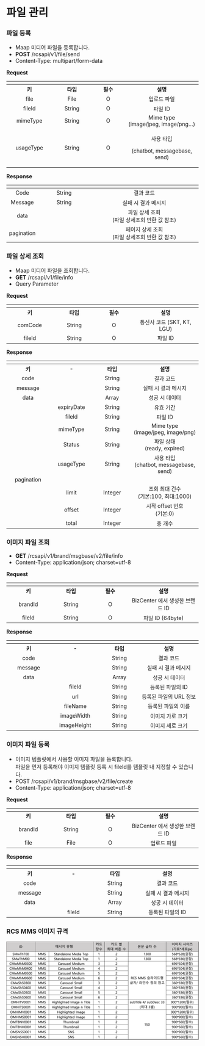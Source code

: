 # 파일 관리

### 파일 등록&#x20;

* Maap 미디어 파일을 등록합니다.
* **POST** /rcsapi/v1/file/send
* Content-Type: multipart/form-data

**Request**

<table data-header-hidden><thead><tr><th width="150" align="center"></th><th width="150" align="center"></th><th width="150" align="center"></th><th width="284" align="center"></th></tr></thead><tbody><tr><td align="center"><strong>키</strong></td><td align="center"><strong>타입</strong></td><td align="center"><strong>필수</strong></td><td align="center"><strong>설명</strong></td></tr><tr><td align="center">file</td><td align="center">File</td><td align="center">O</td><td align="center">업로드 파일</td></tr><tr><td align="center">fileId</td><td align="center">String</td><td align="center">O</td><td align="center">파일 ID</td></tr><tr><td align="center">mimeType</td><td align="center">String</td><td align="center">O</td><td align="center">Mime type<br>(image/jpeg, image/png…)</td></tr><tr><td align="center">usageType</td><td align="center">String</td><td align="center">O</td><td align="center"><p>사용 타입</p><p>(chatbot, messagebase, send)</p></td></tr></tbody></table>

**Response**

<table data-header-hidden><thead><tr><th align="center"></th><th width="150" align="center"></th><th width="358" align="center"></th></tr></thead><tbody><tr><td align="center">Code</td><td align="center">String</td><td align="center">결과 코드</td></tr><tr><td align="center">Message</td><td align="center">String</td><td align="center">실패 시 결과 메시지</td></tr><tr><td align="center">data</td><td align="center"></td><td align="center">파일 상세 조회<br>(파일 상세조회 반환 값 참조)</td></tr><tr><td align="center">pagination</td><td align="center"></td><td align="center">페이지 상세 조회<br>(파일 상세조회 반환 값 참조)</td></tr></tbody></table>

### 파일 상세 조회

* Maap 미디어 파일을 조회합니다.
* **GET** /rcsapi/v1/file/info
* Query Parameter

**Request**



<table data-header-hidden><thead><tr><th width="150" align="center"></th><th width="150" align="center"></th><th width="150" align="center"></th><th width="273" align="center"></th></tr></thead><tbody><tr><td align="center"><strong>키</strong></td><td align="center"><strong>타입</strong></td><td align="center"><strong>필수</strong></td><td align="center"><strong>설명</strong></td></tr><tr><td align="center">comCode</td><td align="center">String</td><td align="center">O</td><td align="center">통신사 코드 (SKT, KT, LGU)</td></tr><tr><td align="center">fileId</td><td align="center">String</td><td align="center">O</td><td align="center">파일 ID</td></tr></tbody></table>

**Response**

<table data-header-hidden><thead><tr><th width="150" align="center"></th><th width="150" align="center"></th><th width="150" align="center"></th><th width="279" align="center"></th></tr></thead><tbody><tr><td align="center"><strong>키</strong></td><td align="center"><strong>-</strong></td><td align="center"><strong>타입</strong></td><td align="center"><strong>설명</strong></td></tr><tr><td align="center">code</td><td align="center"></td><td align="center">String</td><td align="center">결과 코드</td></tr><tr><td align="center">message</td><td align="center"></td><td align="center">String</td><td align="center">실패 시 결과 메시지</td></tr><tr><td align="center">data</td><td align="center"></td><td align="center">Array</td><td align="center">성공 시 데이터</td></tr><tr><td align="center"></td><td align="center">expiryDate</td><td align="center">String</td><td align="center">유효 기간</td></tr><tr><td align="center"></td><td align="center">fileId</td><td align="center">String</td><td align="center">파일 ID</td></tr><tr><td align="center"></td><td align="center">mimeType</td><td align="center">String</td><td align="center">Mime type<br>(image/jpeg, image/png)</td></tr><tr><td align="center"></td><td align="center">Status</td><td align="center">String</td><td align="center">파일 상태<br>(ready, expired)</td></tr><tr><td align="center"></td><td align="center">usageType</td><td align="center">String</td><td align="center">사용 타입<br>(chatbot, messagebase, send)</td></tr><tr><td align="center">pagination</td><td align="center"></td><td align="center"></td><td align="center"></td></tr><tr><td align="center"></td><td align="center">limit</td><td align="center">Integer</td><td align="center">조회 최대 건수<br>(기본:100, 최대:1000)</td></tr><tr><td align="center"></td><td align="center">offset</td><td align="center">Integer</td><td align="center">시작 offset 번호<br>(기본:0)</td></tr><tr><td align="center"></td><td align="center">total</td><td align="center">Integer</td><td align="center">총 개수</td></tr></tbody></table>

### 이미지 파일 조회

* **GET** /rcsapi/v1/brand/msgbase/v2/file/info
* Content-Type: application/json; charset=utf-8

**Request**

<table data-header-hidden><thead><tr><th width="150" align="center"></th><th width="150" align="center"></th><th width="150" align="center"></th><th width="273" align="center"></th></tr></thead><tbody><tr><td align="center"><strong>키</strong></td><td align="center"><strong>타입</strong></td><td align="center"><strong>필수</strong></td><td align="center"><strong>설명</strong></td></tr><tr><td align="center">brandId</td><td align="center">String</td><td align="center">O</td><td align="center">BizCenter 에서 생성한 브랜드 ID</td></tr><tr><td align="center">fileId</td><td align="center">String</td><td align="center">O</td><td align="center">파일 ID (64byte)</td></tr></tbody></table>

**Response**

<table data-header-hidden><thead><tr><th width="153.90946502057614" align="center"></th><th width="150" align="center"></th><th width="150" align="center"></th><th width="279" align="center"></th></tr></thead><tbody><tr><td align="center"><strong>키</strong></td><td align="center"><strong>-</strong></td><td align="center"><strong>타입</strong></td><td align="center"><strong>설명</strong></td></tr><tr><td align="center">code</td><td align="center"></td><td align="center">String</td><td align="center">결과 코드</td></tr><tr><td align="center">message</td><td align="center"></td><td align="center">String</td><td align="center">실패 시 결과 메시지</td></tr><tr><td align="center">data</td><td align="center"></td><td align="center">Array</td><td align="center">성공 시 데이터</td></tr><tr><td align="center"></td><td align="center">fileId</td><td align="center">String</td><td align="center">등록된 파일의 ID</td></tr><tr><td align="center"></td><td align="center">url</td><td align="center">String</td><td align="center">등록된 파일의 URL 정보</td></tr><tr><td align="center"></td><td align="center">fileName</td><td align="center">String</td><td align="center">등록된 파일의 이름</td></tr><tr><td align="center"></td><td align="center">imageWidth</td><td align="center">String</td><td align="center">이미지 가로 크기</td></tr><tr><td align="center"></td><td align="center">imageHeight</td><td align="center">String</td><td align="center">이미지 세로 크기</td></tr></tbody></table>

### 이미지 파일 등록

* 이미지 템플릿에서 사용할 이미지 파일을 등록합니다.\
  파일을 먼저 등록해야 이미지 템플릿 등록 시 fileId를 템플릿 내 지정할 수 있습니다.
* POST /rcsapi/v1/brand/msgbase/v2/file/create
* Content-Type: application/json; charset=utf-8

**Request**

<table data-header-hidden><thead><tr><th width="150" align="center"></th><th width="150" align="center"></th><th width="150" align="center"></th><th width="273" align="center"></th></tr></thead><tbody><tr><td align="center"><strong>키</strong></td><td align="center"><strong>타입</strong></td><td align="center"><strong>필수</strong></td><td align="center"><strong>설명</strong></td></tr><tr><td align="center">brandId</td><td align="center">String</td><td align="center">O</td><td align="center">BizCenter 에서 생성한 브랜드 ID</td></tr><tr><td align="center">file</td><td align="center">File</td><td align="center">O</td><td align="center">업로드 파일</td></tr></tbody></table>

**Response**

<table data-header-hidden><thead><tr><th width="153.90946502057614" align="center"></th><th width="150" align="center"></th><th width="150" align="center"></th><th width="279" align="center"></th></tr></thead><tbody><tr><td align="center"><strong>키</strong></td><td align="center"><strong>-</strong></td><td align="center"><strong>타입</strong></td><td align="center"><strong>설명</strong></td></tr><tr><td align="center">code</td><td align="center"></td><td align="center">String</td><td align="center">결과 코드</td></tr><tr><td align="center">message</td><td align="center"></td><td align="center">String</td><td align="center">실패 시 결과 메시지</td></tr><tr><td align="center">data</td><td align="center"></td><td align="center">Array</td><td align="center">성공 시 데이터</td></tr><tr><td align="center"></td><td align="center">fileId</td><td align="center">String</td><td align="center">등록된 파일의 ID</td></tr></tbody></table>

### RCS MMS 이미지 규격&#x20;

![](<.gitbook/assets/image (5).png>)
